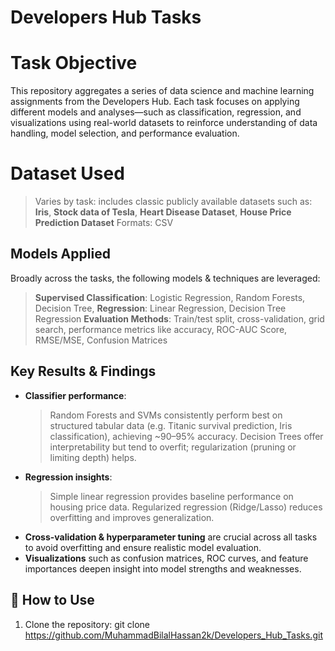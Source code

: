 # Developers Hub Tasks

# Task Objective
This repository aggregates a series of data science and machine learning assignments from the Developers Hub. Each task focuses on applying different models and analyses—such as classification, regression, and visualizations using real-world datasets to reinforce understanding of data handling, model selection, and performance evaluation.

# Dataset Used
> Varies by task: includes classic publicly available datasets such as:
> **Iris**, **Stock data of Tesla**, **Heart Disease Dataset**, **House Price Prediction Dataset**
> Formats: CSV

##  Models Applied
Broadly across the tasks, the following models & techniques are leveraged:
> **Supervised Classification**: Logistic Regression, Random Forests, Decision Tree, 
> **Regression**: Linear Regression, Decision Tree Regression
> **Evaluation Methods**: Train/test split, cross-validation, grid search, performance metrics like accuracy, ROC-AUC Score, RMSE/MSE, Confusion Matrices

##  Key Results & Findings
- **Classifier performance**: 
  > Random Forests and SVMs consistently perform best on structured tabular data (e.g. Titanic survival prediction, Iris classification), achieving ~90–95% accuracy.
  > Decision Trees offer interpretability but tend to overfit; regularization (pruning or limiting depth) helps.
- **Regression insights**:
  > Simple linear regression provides baseline performance on housing price data.
  > Regularized regression (Ridge/Lasso) reduces overfitting and improves generalization.
- **Cross-validation & hyperparameter tuning** are crucial across all tasks to avoid overfitting and ensure realistic model evaluation.
- **Visualizations** such as confusion matrices, ROC curves, and feature importances deepen insight into model strengths and weaknesses.


## 🧩 How to Use
1. Clone the repository:
   git clone https://github.com/MuhammadBilalHassan2k/Developers_Hub_Tasks.git
